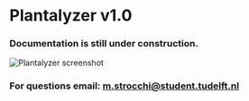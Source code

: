 # Plantalyzer v1.0

### Documentation is still under construction.

![Plantalyzer screenshot](venv/resources/readme/screenshot.png)

### For questions email: m.strocchi@student.tudelft.nl